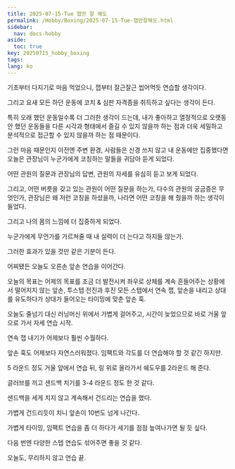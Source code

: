 ```yaml
---
title: 2025-07-15-Tue 잽만 잘 해도
permalink: /Hobby/Boxing/2025-07-15-Tue-잽만잘해도.html
sidebar:
  nav: docs-hobby
aside:
  toc: true
key: 20250715_hobby_boxing
tags: 
lang: ko
---
```


기초부터 다지기로 마음 먹었으니, 잽부터 잘근잘근 씹어먹듯 연습할 생각이다.

그리고 요새 모든 하던 운동에 코치 & 심판 자격증을 취득하고 싶다는 생각이 든다.

특히 오래 했던 운동일수록 더 그러한 생각이 드는데, 내가 좋아하고 열정적으로 오랫동안 했던 운동들을 다른 시각과 형태에서 즐길 수 있지 않을까 하는 점과 더욱 세밀하고 분석적으로 접근할 수 있지 않을까 하는 점 때문이다.

그런 마음 때문인지 이전엔 주변 환경, 사람들은 신경 쓰지 않고 내 운동에만 집중했다면 오늘은 관장님이 누군가에게 코칭하는 말들을 귀담아 듣게 되었다.

어떤 관원의 질문과 관장님의 답변, 관원의 자세를 유심히 듣고 보게 되었다.

그리고, 어떤 버릇을 갖고 있는 관원이 어떤 질문을 하는가, 다수의 관원의 궁금증은 무엇인가, 관장님은 왜 저런 코칭을 하셨을까, 나라면 어떤 코칭을 해 줬을까 하는 생각이 들었다.

그리고 나의 몸의 느낌에 더 집중하게 되었다.

누군가에게 무언가를 가르쳐줄 때 내 실력이 더 는다고 하지들 않는가.

그러한 효과가 있을 것만 같은 기분이 든다.

어찌됐든 오늘도 오른손 앞손 연습을 이어간다.

오늘의 목표는 어제의 목표를 조금 더 발전시켜 좌우로 상체를 계속 흔들어주는 상황에서 떨어지지 않는 앞손, 투스텝 전진과 후진 모든 스텝에서 연속 잽, 앞손을 내리고 상대를 유도하다가 상대가 들어오는 타이밍에 맞춘 앞손 훅.

오늘도 줄넘기 대신 러닝머신 위에서 가볍게 걸어주고, 시간이 늦었으므로 바로 거울 앞으로 가서 자세 연습 시작.

연속 잽 내기가 어제보다 훨씬 수월하다.

앞손 훅도 어제보다 자연스러워졌다. 임팩트와 각도를 더 연습해야 할 것 같긴 하지만.

5 라운드 정도 거울 앞에서 연습 뒤, 링 위로 올라가서 쉐도우를 2라운드 해 준다.

글러브를 끼고 샌드백 치기를 3-4 라운드 정도 한 것 같다.

샌드백을 세게 치지 않고 계속해서 건드리는 연습을 했다.

가볍게 건드리듯이 치니 앞손이 10번도 넘게 나간다.

가볍게 타이밍, 임팩트 연습을 좀 더 하다가 세기를 점점 높여나가면 될 듯 싶다.

다음 번엔 다양한 스텝 연습도 섞어주면 좋을 것 같다.

오늘도, 무리하지 않고 연습 끝.
